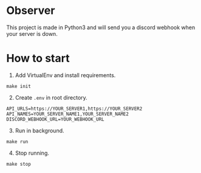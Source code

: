# Observer
This project is made in Python3 and will send you a discord webhook when your server is down.

# How to start
1. Add VirtualEnv and install requirements.
```
make init
```

2. Create `.env` in root directory.
```
API_URLS=https://YOUR_SERVER1,https://YOUR_SERVER2
API_NAMES=YOUR_SERVER_NAME1,YOUR_SERVER_NAME2
DISCORD_WEBHOOK_URL=YOUR_WEBHOOK_URL
```

3. Run in background.
```
make run
```

4. Stop running.
```
make stop
```
